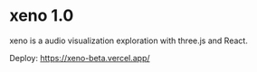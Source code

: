 # xeno 1.0

xeno is a audio visualization exploration with three.js and React.

Deploy: https://xeno-beta.vercel.app/
